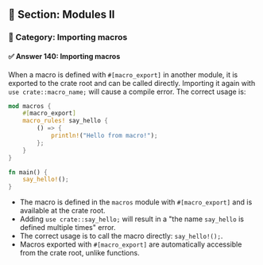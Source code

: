 ## 📘 Section: Modules II  
### 🔹 Category: Importing macros  
#### ✅ Answer 140: Importing macros

When a macro is defined with `#[macro_export]` in another module, it is exported to the crate root and can be called directly. Importing it again with `use crate::macro_name;` will cause a compile error. The correct usage is:

```rust
mod macros {
    #[macro_export]
    macro_rules! say_hello {
        () => {
            println!("Hello from macro!");
        };
    }
}

fn main() {
    say_hello!();
}
```

- The macro is defined in the `macros` module with `#[macro_export]` and is available at the crate root.
- Adding `use crate::say_hello;` will result in a "the name `say_hello` is defined multiple times" error.
- The correct usage is to call the macro directly: `say_hello!();`.
- Macros exported with `#[macro_export]` are automatically accessible from the crate root, unlike functions.
